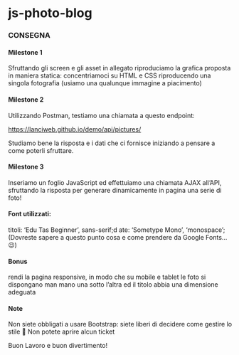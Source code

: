 js-photo-blog
===
### CONSEGNA

#### Milestone 1

Sfruttando gli screen e gli asset in allegato riproduciamo la grafica proposta in maniera statica: concentriamoci su HTML e CSS riproducendo una singola fotografia (usiamo una qualunque immagine a piacimento)

#### Milestone 2

Utilizzando Postman, testiamo una chiamata a questo endpoint: 

https://lanciweb.github.io/demo/api/pictures/

Studiamo bene la risposta e i dati che ci fornisce iniziando a pensare a come poterli sfruttare.

#### Milestone 3

Inseriamo un foglio JavaScript ed effettuiamo una chiamata AJAX all’API, sfruttando la risposta per generare dinamicamente in pagina una serie di foto!

#### Font utilizzati:

titoli:  ‘Edu Tas Beginner’, sans-serif;d
ate: ‘Sometype Mono’, ‘monospace’;
(Dovreste sapere a questo punto cosa e come prendere da Google Fonts… 😉)

#### Bonus

rendi la pagina responsive, in modo che su mobile e tablet le foto si dispongano man mano una sotto l’altra ed il titolo abbia una dimensione adeguata

#### Note

Non siete obbligati a usare Bootstrap: siete liberi di decidere come gestire lo stile 🙂
Non potete aprire alcun ticket

Buon Lavoro e buon divertimento!